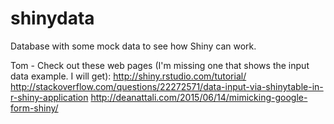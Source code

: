 # shinydata
Database with some mock data to see how Shiny can work.

Tom - Check out these web pages (I'm missing one that shows the input data example. I will get):
http://shiny.rstudio.com/tutorial/
http://stackoverflow.com/questions/22272571/data-input-via-shinytable-in-r-shiny-application
http://deanattali.com/2015/06/14/mimicking-google-form-shiny/
